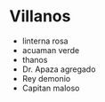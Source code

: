 # Villanos

* linterna rosa
* acuaman verde
* thanos 
* Dr. Apaza agregado
* Rey demonio
* Capitan maloso